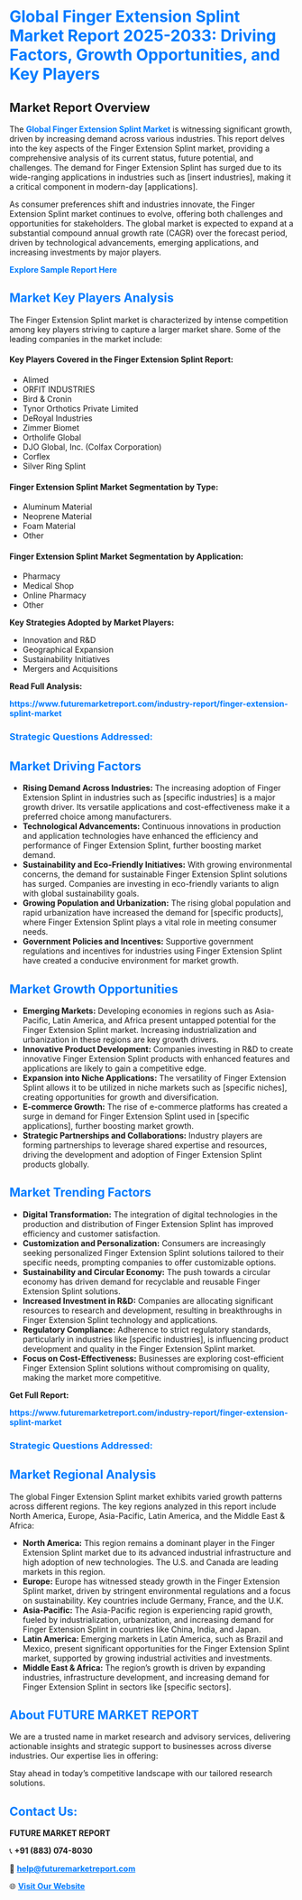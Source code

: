 <h1 style="color: #007BFF;">Global Finger Extension Splint Market Report 2025-2033: Driving Factors, Growth Opportunities, and Key Players</h1>

<section id="overview">
<h2>Market Report Overview</h2>
<p>The <a href="https://www.futuremarketreport.com/industry-report/finger-extension-splint-market" style="color: #007BFF; text-decoration: none;"><strong>Global Finger Extension Splint Market</strong></a> is witnessing significant growth, driven by increasing demand across various industries. This report delves into the key aspects of the Finger Extension Splint market, providing a comprehensive analysis of its current status, future potential, and challenges. The demand for Finger Extension Splint has surged due to its wide-ranging applications in industries such as [insert industries], making it a critical component in modern-day [applications].</p>
<p>As consumer preferences shift and industries innovate, the Finger Extension Splint market continues to evolve, offering both challenges and opportunities for stakeholders. The global market is expected to expand at a substantial compound annual growth rate (CAGR) over the forecast period, driven by technological advancements, emerging applications, and increasing investments by major players.</p>
</section>

<section id="overview">
<p><a href="https://www.futuremarketreport.com/request-sample/reportId=78047" style="color: #007BFF; text-decoration: none;"><strong>Explore Sample Report Here</strong></a></p>
</section>

<section id="key-players">
<h2 style="color: #007BFF;">Market Key Players Analysis</h2>
<p>The Finger Extension Splint market is characterized by intense competition among key players striving to capture a larger market share. Some of the leading companies in the market include:</p>
<h4>Key Players Covered in the Finger Extension Splint Report:</h4>
<ul><li>Alimed</li><li>ORFIT INDUSTRIES</li><li>Bird &amp; Cronin</li><li>Tynor Orthotics Private Limited</li><li>DeRoyal Industries</li><li>Zimmer Biomet</li><li>Ortholife Global</li><li>DJO Global, Inc. (Colfax Corporation)</li><li>Corflex</li><li>Silver Ring Splint</li></ul>
<h4>Finger Extension Splint Market Segmentation by Type:</h4>
<ul><li>Aluminum Material</li><li>Neoprene Material</li><li>Foam Material</li><li>Other</li></ul>

<h4>Finger Extension Splint Market Segmentation by Application:</h4>
<ul><li>Pharmacy</li><li>Medical Shop</li><li>Online Pharmacy</li><li>Other</li></ul>
<p><strong>Key Strategies Adopted by Market Players:</strong></p>
<ul>
<li>Innovation and R&D</li>
<li>Geographical Expansion</li>
<li>Sustainability Initiatives</li>
<li>Mergers and Acquisitions</li>
</ul>
</section>

<section>
<p><strong>Read Full Analysis: </strong></p><a href="https://www.futuremarketreport.com/industry-report/finger-extension-splint-market" style="color: #007BFF; text-decoration: none;"><strong>https://www.futuremarketreport.com/industry-report/finger-extension-splint-market</strong></a>
<h3 style="color: #007BFF;">Strategic Questions Addressed:</h3>
</section>

<section id="driving-factors">
<h2 style="color: #007BFF;">Market Driving Factors</h2>
<ul>
<li><strong>Rising Demand Across Industries:</strong> The increasing adoption of Finger Extension Splint in industries such as [specific industries] is a major growth driver. Its versatile applications and cost-effectiveness make it a preferred choice among manufacturers.</li>
<li><strong>Technological Advancements:</strong> Continuous innovations in production and application technologies have enhanced the efficiency and performance of Finger Extension Splint, further boosting market demand.</li>
<li><strong>Sustainability and Eco-Friendly Initiatives:</strong> With growing environmental concerns, the demand for sustainable Finger Extension Splint solutions has surged. Companies are investing in eco-friendly variants to align with global sustainability goals.</li>
<li><strong>Growing Population and Urbanization:</strong> The rising global population and rapid urbanization have increased the demand for [specific products], where Finger Extension Splint plays a vital role in meeting consumer needs.</li>
<li><strong>Government Policies and Incentives:</strong> Supportive government regulations and incentives for industries using Finger Extension Splint have created a conducive environment for market growth.</li>
</ul>
</section>

<section id="growth-opportunities">
<h2 style="color: #007BFF;">Market Growth Opportunities</h2>
<ul>
<li><strong>Emerging Markets:</strong> Developing economies in regions such as Asia-Pacific, Latin America, and Africa present untapped potential for the Finger Extension Splint market. Increasing industrialization and urbanization in these regions are key growth drivers.</li>
<li><strong>Innovative Product Development:</strong> Companies investing in R&D to create innovative Finger Extension Splint products with enhanced features and applications are likely to gain a competitive edge.</li>
<li><strong>Expansion into Niche Applications:</strong> The versatility of Finger Extension Splint allows it to be utilized in niche markets such as [specific niches], creating opportunities for growth and diversification.</li>
<li><strong>E-commerce Growth:</strong> The rise of e-commerce platforms has created a surge in demand for Finger Extension Splint used in [specific applications], further boosting market growth.</li>
<li><strong>Strategic Partnerships and Collaborations:</strong> Industry players are forming partnerships to leverage shared expertise and resources, driving the development and adoption of Finger Extension Splint products globally.</li>
</ul>
</section>

<section id="trending-factors">
<h2 style="color: #007BFF;">Market Trending Factors</h2>
<ul>
<li><strong>Digital Transformation:</strong> The integration of digital technologies in the production and distribution of Finger Extension Splint has improved efficiency and customer satisfaction.</li>
<li><strong>Customization and Personalization:</strong> Consumers are increasingly seeking personalized Finger Extension Splint solutions tailored to their specific needs, prompting companies to offer customizable options.</li>
<li><strong>Sustainability and Circular Economy:</strong> The push towards a circular economy has driven demand for recyclable and reusable Finger Extension Splint solutions.</li>
<li><strong>Increased Investment in R&D:</strong> Companies are allocating significant resources to research and development, resulting in breakthroughs in Finger Extension Splint technology and applications.</li>
<li><strong>Regulatory Compliance:</strong> Adherence to strict regulatory standards, particularly in industries like [specific industries], is influencing product development and quality in the Finger Extension Splint market.</li>
<li><strong>Focus on Cost-Effectiveness:</strong> Businesses are exploring cost-efficient Finger Extension Splint solutions without compromising on quality, making the market more competitive.</li>
</ul>
</section>

<section>
<p><strong>Get Full Report: </strong></p><a href="https://www.futuremarketreport.com/industry-report/finger-extension-splint-market" style="color: #007BFF; text-decoration: none;"><strong>https://www.futuremarketreport.com/industry-report/finger-extension-splint-market</strong></a>
<h3 style="color: #007BFF;">Strategic Questions Addressed:</h3>
</section>


<section id="regional-analysis">
<h2 style="color: #007BFF;">Market Regional Analysis</h2>
<p>The global Finger Extension Splint market exhibits varied growth patterns across different regions. The key regions analyzed in this report include North America, Europe, Asia-Pacific, Latin America, and the Middle East & Africa:</p>
<ul>
<li><strong>North America:</strong> This region remains a dominant player in the Finger Extension Splint market due to its advanced industrial infrastructure and high adoption of new technologies. The U.S. and Canada are leading markets in this region.</li>
<li><strong>Europe:</strong> Europe has witnessed steady growth in the Finger Extension Splint market, driven by stringent environmental regulations and a focus on sustainability. Key countries include Germany, France, and the U.K.</li>
<li><strong>Asia-Pacific:</strong> The Asia-Pacific region is experiencing rapid growth, fueled by industrialization, urbanization, and increasing demand for Finger Extension Splint in countries like China, India, and Japan.</li>
<li><strong>Latin America:</strong> Emerging markets in Latin America, such as Brazil and Mexico, present significant opportunities for the Finger Extension Splint market, supported by growing industrial activities and investments.</li>
<li><strong>Middle East & Africa:</strong> The region’s growth is driven by expanding industries, infrastructure development, and increasing demand for Finger Extension Splint in sectors like [specific sectors].</li>
</ul>
</section>

<footer>
<h2 style="color: #007BFF;">About FUTURE MARKET REPORT</h2>
<p>We are a trusted name in market research and advisory services, delivering actionable insights and strategic support to businesses across diverse industries. Our expertise lies in offering:</p>

<p>Stay ahead in today’s competitive landscape with our tailored research solutions.</p>

<h2 style="color: #007BFF;">Contact Us:</h2>
<p><strong>FUTURE MARKET REPORT</strong></p>
<p>📞 <strong>+91 (883) 074-8030</strong></p>
<p>📧 <strong><a href="mailto:help@futuremarketreport.com" style="color: #007BFF;">help@futuremarketreport.com</a></strong></p>
<p>🌐 <strong><a href="https://www.futuremarketreport.com/" style="color: #007BFF;">Visit Our Website</a></strong></p>
</footer>